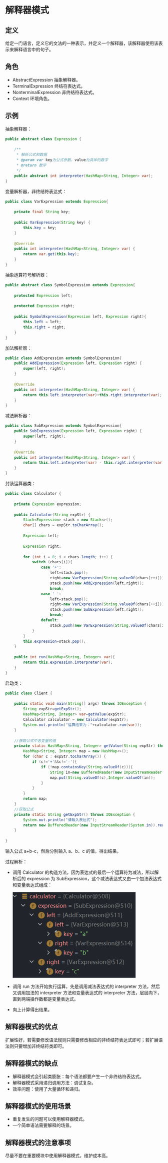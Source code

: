 # 解释器模式

## 定义

给定一门语言，定义它的文法的一种表示，并定义一个解释器，该解释器使用该表示来解释语言中的句子。

## 角色

- AbstractExpression 抽象解释器。
- TerminalExpression 终结符表达式。
- NonterminalExpression 非终结符表达式。
- Context 环境角色。

## 示例

抽象解释器：

```java
public abstract class Expression {

    /**
     * 解析公式和数据
     * @param var key为公式参数，value为具体的数字
     * @return 数字
     */
    public abstract int interpreter(HashMap<String, Integer> var);
}
```

变量解析器，非终结符表达式：

```java
public class VarExpression extends Expression{

    private final String key;

    public VarExpression(String key) {
        this.key = key;
    }

    @Override
    public int interpreter(HashMap<String, Integer> var) {
        return var.get(this.key);
    }
}
```

抽象运算符号解析器：

```java
public abstract class SymbolExpression extends Expression{

    protected Expression left;

    protected Expression right;

    public SymbolExpression(Expression left, Expression right){
        this.left = left;
        this.right = right;
    }
}
```

加法解析器：

```java
public class AddExpression extends SymbolExpression{
    public AddExpression(Expression left, Expression right) {
        super(left, right);
    }

    @Override
    public int interpreter(HashMap<String, Integer> var) {
        return this.left.interpreter(var)+this.right.interpreter(var);
    }
}
```

减法解析器：

```java
public class SubExpression extends SymbolExpression{
    public SubExpression(Expression left, Expression right) {
        super(left, right);
    }

    @Override
    public int interpreter(HashMap<String, Integer> var) {
        return this.left.interpreter(var) - this.right.interpreter(var);
    }
}
```

封装运算器类：

```java
public class Calculator {

    private Expression expression;

    public Calculator(String expStr) {
        Stack<Expression> stack = new Stack<>();
        char[] chars = expStr.toCharArray();

        Expression left;

        Expression right;

        for (int i = 0; i < chars.length; i++) {
            switch (chars[i]){
                case '+':
                    left=stack.pop();
                    right=new VarExpression(String.valueOf(chars[++i]));
                    stack.push(new AddExpression(left,right));
                    break;
                case '-':
                    left=stack.pop();
                    right=new VarExpression(String.valueOf(chars[++i]));
                    stack.push(new SubExpression(left,right));
                    break;
                default:
                    stack.push(new VarExpression(String.valueOf(chars[i])));
            }
        }
        this.expression=stack.pop();
    }

    public int run(HashMap<String, Integer> var){
        return this.expression.interpreter(var);
    }
}
```

启动类：

```java
public class Client {

    public static void main(String[] args) throws IOException {
        String expStr=getExpStr();
        HashMap<String, Integer> var=getValue(expStr);
        Calculator calculator = new Calculator(expStr);
        System.out.println("运算结果为："+calculator.run(var));
    }

    //获取公式中各变量的值
    private static HashMap<String, Integer> getValue(String expStr) throws IOException {
        HashMap<String, Integer> map = new HashMap<>();
        for (char c : expStr.toCharArray()) {
            if (c!='+'&&c!='-'){
                if (!map.containsKey(String.valueOf(c))){
                    String in=new BufferedReader(new InputStreamReader(System.in)).readLine();
                    map.put(String.valueOf(c),Integer.valueOf(in));
                }
            }
        }
        return map;
    }
	//获取公式
    private static String getExpStr() throws IOException {
        System.out.println("请输入表达式");
        return new BufferedReader(new InputStreamReader(System.in)).readLine();
    }

}
```

输入公式 a+b-c，然后分别输入 a、b、c 的值，得出结果。

过程解析：

- 调用 Calculator 的构造方法，因为表达式的最后一个运算符为减法，所以解析后的 expression 为 SubExpression，这个减法表达式又由一个加法表达式和变量表达式组成：

    ![image-20210921222535749](./images/image-20210921222535749.png)

- 调用 run 方法开始执行运算，先是调用减法表达式的 interpreter 方法，然后又调用加法的 interpreter 方法和变量表达式的 interpreter 方法，层层向下，直到两端操作数都是变量表达式。
- 向上计算得出结果。

## 解释器模式的优点

扩展性好，若需要修改语法规则只需要修改相应的非终结符表达式即可；若扩展语法则只要增加非终结符类即可。

## 解释器模式的缺点

- 解释器模式会引起类膨胀：每个语法都要产生一个非终结符表达式。
- 解释器模式采用递归调用方法：调试复杂。
- 效率问题：使用了大量循环和递归。

## 解释器模式的使用场景

- 重复发生的问题可以使用解释器模式。
- 一个简单语法需要解释的场景。

## 解释器模式的注意事项

尽量不要在重要模块中使用解释器模式，维护成本高。
